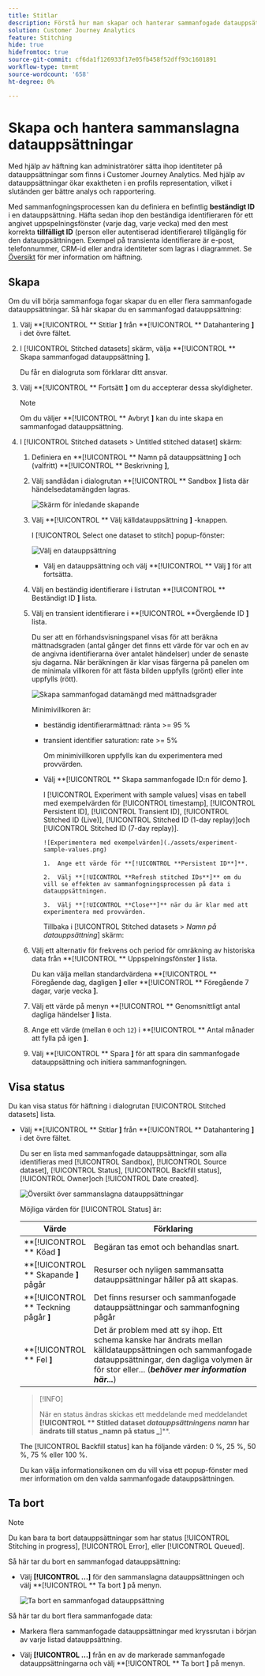 ```yaml
---
title: Stitlar
description: Förstå hur man skapar och hanterar sammanfogade datauppsättningar
solution: Customer Journey Analytics
feature: Stitching
hide: true
hidefromtoc: true
source-git-commit: cf6da1f126933f17e05fb458f52dff93c1601891
workflow-type: tm+mt
source-wordcount: '658'
ht-degree: 0%

---
```


# Skapa och hantera sammanslagna datauppsättningar

Med hjälp av häftning kan administratörer sätta ihop identiteter på datauppsättningar som finns i Customer Journey Analytics. Med hjälp av datauppsättningar ökar exaktheten i en profils representation, vilket i slutänden ger bättre analys och rapportering.

Med sammanfogningsprocessen kan du definiera en befintlig **beständigt ID** i en datauppsättning. Häfta sedan ihop den beständiga identifieraren för ett angivet uppspelningsfönster (varje dag, varje vecka) med den mest korrekta **tillfälligt ID** (person eller autentiserad identifierare) tillgänglig för den datauppsättningen. Exempel på transienta identifierare är e-post, telefonnummer, CRM-id eller andra identiteter som lagras i diagrammet. Se [Översikt](overview.md) för mer information om häftning.

## Skapa

Om du vill börja sammanfoga fogar skapar du en eller flera sammanfogade datauppsättningar. Så här skapar du en sammanfogad datauppsättning:

1. Välj **[!UICONTROL ** Stitlar **]** från **[!UICONTROL ** Datahantering **]** i det övre fältet.

2. I [!UICONTROL Stitched datasets] skärm, välja **[!UICONTROL ** Skapa sammanfogad datauppsättning **]**.

   Du får en dialogruta som förklarar ditt ansvar.

3. Välj **[!UICONTROL ** Fortsätt **]** om du accepterar dessa skyldigheter.

   >[!NOTE]
   >
   >    Om du väljer **[!UICONTROL ** Avbryt **]** kan du inte skapa en sammanfogad datauppsättning.

4. I [!UICONTROL Stitched datasets > Untitled stitched dataset] skärm:

   1. Definiera en **[!UICONTROL ** Namn på datauppsättning **]** och (valfritt) **[!UICONTROL ** Beskrivning **]**,

   2. Välj sandlådan i dialogrutan **[!UICONTROL ** Sandbox **]** lista där händelsedatamängden lagras.

      ![Skärm för inledande skapande](./assets/create-initial.png)

   3. Välj **[!UICONTROL ** Välj källdatauppsättning **]** -knappen.

      I [!UICONTROL Select one dataset to stitch] popup-fönster:

      ![Välj en datauppsättning](./assets/select-one-dataset.png)

      - Välj en datauppsättning och välj **[!UICONTROL ** Välj **]** för att fortsätta.

   4. Välj en beständig identifierare i listrutan **[!UICONTROL ** Beständigt ID **]** lista.

   5. Välj en transient identifierare i **[!UICONTROL **&#x200B;Övergående ID **]** lista.

      Du ser att en förhandsvisningspanel visas för att beräkna mättnadsgraden (antal gånger det finns ett värde för var och en av de angivna identifierarna över antalet händelser) under de senaste sju dagarna. När beräkningen är klar visas färgerna på panelen om de minimala villkoren för att fästa bilden uppfylls (grönt) eller inte uppfylls (rött).

      ![Skapa sammanfogad datamängd med mättnadsgrader](./assets/create-before-experimenting.png)

      Minimivillkoren är:

      - beständig identifierarmättnad: ränta >= 95 %

      - transient identifier saturation: rate >= 5%

        Om minimivillkoren uppfylls kan du experimentera med provvärden.

      - Välj **[!UICONTROL ** Skapa sammanfogade ID:n för demo **]**.

        I [!UICONTROL Experiment with sample values] visas en tabell med exempelvärden för [!UICONTROL timestamp], [!UICONTROL Persistent ID], [!UICONTROL Transient ID], [!UICONTROL Stitched ID (Live)], [!UICONTROL Stitched ID (1-day replay)]och [!UICONTROL Stitched ID (7-day replay)].

            ![Experimentera med exempelvärden](./assets/experiment-sample-values.png)
            
            1.  Ange ett värde för **[!UICONTROL **Persistent ID**]**.
            
            2.  Välj **[!UICONTROL **Refresh stitched IDs**]** om du vill se effekten av sammanfogningsprocessen på data i datauppsättningen.
            
            3.  Välj **[!UICONTROL **Close**]** när du är klar med att experimentera med provvärden.
        

        Tillbaka i [!UICONTROL Stitched datasets > _Namn på datauppsättning_] skärm:

   6. Välj ett alternativ för frekvens och period för omräkning av historiska data från **[!UICONTROL ** Uppspelningsfönster **]** lista.

      Du kan välja mellan standardvärdena **[!UICONTROL ** Föregående dag, dagligen **]** eller **[!UICONTROL ** Föregående 7 dagar, varje vecka **]**.

   7. Välj ett värde på menyn **[!UICONTROL ** Genomsnittligt antal dagliga händelser **]** lista.

   8. Ange ett värde (mellan `0` och `12`) i **[!UICONTROL ** Antal månader att fylla på igen **]**.

   9. Välj **[!UICONTROL ** Spara **]** för att spara din sammanfogade datauppsättning och initiera sammanfogningen.

## Visa status

Du kan visa status för häftning i dialogrutan [!UICONTROL Stitched datasets] lista.

- Välj **[!UICONTROL ** Stitlar **]** från **[!UICONTROL ** Datahantering **]** i det övre fältet.

  Du ser en lista med sammanfogade datauppsättningar, som alla identifieras med [!UICONTROL Sandbox], [!UICONTROL Source dataset], [!UICONTROL Status], [!UICONTROL Backfill status], [!UICONTROL Owner]och [!UICONTROL Date created].

  ![Översikt över sammanslagna datauppsättningar](./assets/overview-stitched-datasetts.png)

  Möjliga värden för [!UICONTROL Status] är:

  | Värde | Förklaring |
  |-----|-----|
  | **[!UICONTROL ** Köad **]** | Begäran tas emot och behandlas snart. |
  | **[!UICONTROL ** Skapande **]** pågår | Resurser och nyligen sammansatta datauppsättningar håller på att skapas. |
  | **[!UICONTROL ** Teckning pågår **]** | Det finns resurser och sammanfogade datauppsättningar och sammanfogning pågår |
  | **[!UICONTROL ** Fel **]** | Det är problem med att sy ihop. Ett schema kanske har ändrats mellan källdatauppsättningen och sammanfogade datauppsättningar, den dagliga volymen är för stor eller... (_**behöver mer information här...**_) |

  >[!INFO]
  >
  >    När en status ändras skickas ett meddelande med meddelandet **[!UICONTROL ** Stitled dataset _datauppsättningens namn_ har ändrats till status _namn på status _**]**.


  The [!UICONTROL Backfill status] kan ha följande värden: 0 %, 25 %, 50 %, 75 % eller 100 %.

  Du kan välja informationsikonen om du vill visa ett popup-fönster med mer information om den valda sammanfogade datauppsättningen.


## Ta bort

>[!NOTE]
>
>Du kan bara ta bort datauppsättningar som har status [!UICONTROL Stitching in progress], [!UICONTROL Error], eller [!UICONTROL Queued].


Så här tar du bort en sammanfogad datauppsättning:

- Välj **[!UICONTROL **...**]** för den sammanslagna datauppsättningen och välj **[!UICONTROL ** Ta bort **]** på menyn.

  ![Ta bort en sammanfogad datauppsättning](./assets/delete-stitched-dataset.png)

Så här tar du bort flera sammanfogade data:

- Markera flera sammanfogade datauppsättningar med kryssrutan i början av varje listad datauppsättning.

- Välj **[!UICONTROL **...**]** från en av de markerade sammanfogade datauppsättningarna och välj **[!UICONTROL ** Ta bort **]** på menyn.
